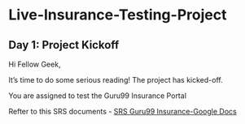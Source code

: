 # Live-Insurance-Testing-Project

## Day 1: Project Kickoff

Hi Fellow Geek,
 
It’s time to do some serious reading! The project has kicked-off.
 
You are assigned to test the Guru99 Insurance Portal

Refter to this SRS documents - [SRS Guru99 Insurance-Google Docs]()

